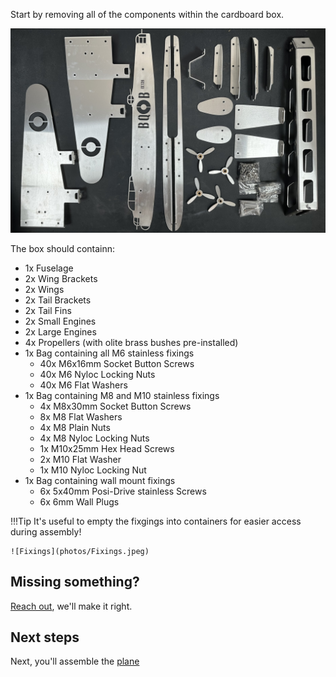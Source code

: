 Start by removing all of the components within the cardboard box. 

![Layflat](photos/Layflat.jpeg)

The box should containn:

- 1x Fuselage
- 2x Wing Brackets
- 2x Wings
- 2x Tail Brackets
- 2x Tail Fins
- 2x Small Engines
- 2x Large Engines
- 4x Propellers (with olite brass bushes pre-installed)
- 1x Bag containing all M6 stainless fixings
    - 40x M6x16mm Socket Button Screws
    - 40x M6 Nyloc Locking Nuts
    - 40x M6 Flat Washers
- 1x Bag containing M8 and M10 stainless fixings
    - 4x M8x30mm Socket Button Screws
    - 8x M8 Flat Washers
    - 4x M8 Plain Nuts
    - 4x M8 Nyloc Locking Nuts
    - 1x M10x25mm Hex Head Screws
    - 2x M10 Flat Washer
    - 1x M10 Nyloc Locking Nut
- 1x Bag containing wall mount fixings
    - 6x 5x40mm Posi-Drive stainless Screws
    - 6x 6mm Wall Plugs

!!!Tip
    It's useful to empty the fixgings into containers for easier access during assembly!

    ![Fixings](photos/Fixings.jpeg)

## Missing something?

[Reach out](https://lincslabs.co.uk/pages/contact), we'll make it right.

## Next steps

Next, you'll assemble the [plane](plane.md)
